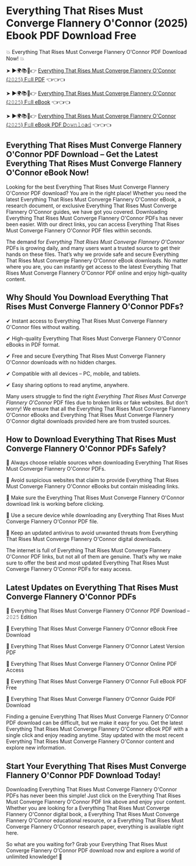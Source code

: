 # Everything That Rises Must Converge Flannery O'Connor (2025) Ebook PDF Download Free

💥 Everything That Rises Must Converge Flannery O'Connor PDF Download Now! 💥

➤ ►🌍📚📱👉 [Everything That Rises Must Converge Flannery O'Connor (𝟸𝟶𝟸𝟻) F𝚞ll PDF](https://getpdf.xyz/everything-that-rises-must-converge-flannery-oconnor) 👈👈👈


➤ ►🌍📚📱👉 [Everything That Rises Must Converge Flannery O'Connor (𝟸𝟶𝟸𝟻) F𝚞ll eBook](https://getpdf.xyz/everything-that-rises-must-converge-flannery-oconnor) 👈👈👈


➤ ►🌍📚📱👉 [Everything That Rises Must Converge Flannery O'Connor (𝟸𝟶𝟸𝟻) F𝚞ll eBook PDF D𝚘𝚠𝚗𝚕𝚘a𝚍](https://getpdf.xyz/everything-that-rises-must-converge-flannery-oconnor) 👈👈👈


## Everything That Rises Must Converge Flannery O'Connor PDF Download – Get the Latest Everything That Rises Must Converge Flannery O'Connor eBook Now!

Looking for the best Everything That Rises Must Converge Flannery O'Connor PDF download? You are in the right place! Whether you need the latest Everything That Rises Must Converge Flannery O'Connor eBook, a research document, or exclusive Everything That Rises Must Converge Flannery O'Connor guides, we have got you covered. Downloading Everything That Rises Must Converge Flannery O'Connor PDFs has never been easier. With our direct links, you can access Everything That Rises Must Converge Flannery O'Connor PDF files within seconds.

The demand for *Everything That Rises Must Converge Flannery O'Connor* PDFs is growing daily, and many users want a trusted source to get their hands on these files. That’s why we provide safe and secure Everything That Rises Must Converge Flannery O'Connor eBook downloads. No matter where you are, you can instantly get access to the latest Everything That Rises Must Converge Flannery O'Connor PDF online and enjoy high-quality content.

## Why Should You Download Everything That Rises Must Converge Flannery O'Connor PDFs?

✔ Instant access to Everything That Rises Must Converge Flannery O'Connor files without waiting.

✔ High-quality Everything That Rises Must Converge Flannery O'Connor eBooks in PDF format.

✔ Free and secure Everything That Rises Must Converge Flannery O'Connor downloads with no hidden charges.

✔ Compatible with all devices – PC, mobile, and tablets.

✔ Easy sharing options to read anytime, anywhere.

Many users struggle to find the right *Everything That Rises Must Converge Flannery O'Connor* PDF files due to broken links or fake websites. But don’t worry! We ensure that all the Everything That Rises Must Converge Flannery O'Connor eBooks and Everything That Rises Must Converge Flannery O'Connor digital downloads provided here are from trusted sources.

## How to Download Everything That Rises Must Converge Flannery O'Connor PDFs Safely?

📌 Always choose reliable sources when downloading Everything That Rises Must Converge Flannery O'Connor PDFs.

📌 Avoid suspicious websites that claim to provide Everything That Rises Must Converge Flannery O'Connor eBooks but contain misleading links.

📌 Make sure the Everything That Rises Must Converge Flannery O'Connor download link is working before clicking.

📌 Use a secure device while downloading any Everything That Rises Must Converge Flannery O'Connor PDF file.

📌 Keep an updated antivirus to avoid unwanted threats from Everything That Rises Must Converge Flannery O'Connor digital downloads.

The internet is full of Everything That Rises Must Converge Flannery O'Connor PDF links, but not all of them are genuine. That’s why we make sure to offer the best and most updated Everything That Rises Must Converge Flannery O'Connor PDFs for easy access.

## Latest Updates on Everything That Rises Must Converge Flannery O'Connor PDFs

🔹 Everything That Rises Must Converge Flannery O'Connor PDF Download – 𝟸𝟶𝟸𝟻 Edition

🔹 Everything That Rises Must Converge Flannery O'Connor eBook Free Download

🔹 Everything That Rises Must Converge Flannery O'Connor Latest Version PDF

🔹 Everything That Rises Must Converge Flannery O'Connor Online PDF Access

🔹 Everything That Rises Must Converge Flannery O'Connor Full eBook PDF Free

🔹 Everything That Rises Must Converge Flannery O'Connor Guide PDF Download

Finding a genuine Everything That Rises Must Converge Flannery O'Connor PDF download can be difficult, but we make it easy for you. Get the latest Everything That Rises Must Converge Flannery O'Connor eBook PDF with a single click and enjoy reading anytime. Stay updated with the most recent Everything That Rises Must Converge Flannery O'Connor content and explore new information.

## Start Your Everything That Rises Must Converge Flannery O'Connor PDF Download Today!

Downloading Everything That Rises Must Converge Flannery O'Connor PDFs has never been this simple! Just click on the Everything That Rises Must Converge Flannery O'Connor PDF link above and enjoy your content. Whether you are looking for a Everything That Rises Must Converge Flannery O'Connor digital book, a Everything That Rises Must Converge Flannery O'Connor educational resource, or a Everything That Rises Must Converge Flannery O'Connor research paper, everything is available right here.

So what are you waiting for? Grab your Everything That Rises Must Converge Flannery O'Connor PDF download now and explore a world of unlimited knowledge! 🚀